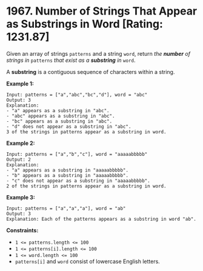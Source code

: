 # 1967. Number of Strings That Appear as Substrings in Word [Rating: 1231.87]

Given an array of strings `patterns` and a string `word`, return *the **number** of strings in* `patterns` *that exist as a **substring** in* `word`.

A **substring** is a contiguous sequence of characters within a string.

 

**Example 1:**

```
Input: patterns = ["a","abc","bc","d"], word = "abc"
Output: 3
Explanation:
- "a" appears as a substring in "abc".
- "abc" appears as a substring in "abc".
- "bc" appears as a substring in "abc".
- "d" does not appear as a substring in "abc".
3 of the strings in patterns appear as a substring in word.
```

**Example 2:**

```
Input: patterns = ["a","b","c"], word = "aaaaabbbbb"
Output: 2
Explanation:
- "a" appears as a substring in "aaaaabbbbb".
- "b" appears as a substring in "aaaaabbbbb".
- "c" does not appear as a substring in "aaaaabbbbb".
2 of the strings in patterns appear as a substring in word.
```

**Example 3:**

```
Input: patterns = ["a","a","a"], word = "ab"
Output: 3
Explanation: Each of the patterns appears as a substring in word "ab".
```

 

**Constraints:**

- `1 <= patterns.length <= 100`
- `1 <= patterns[i].length <= 100`
- `1 <= word.length <= 100`
- `patterns[i]` and `word` consist of lowercase English letters.